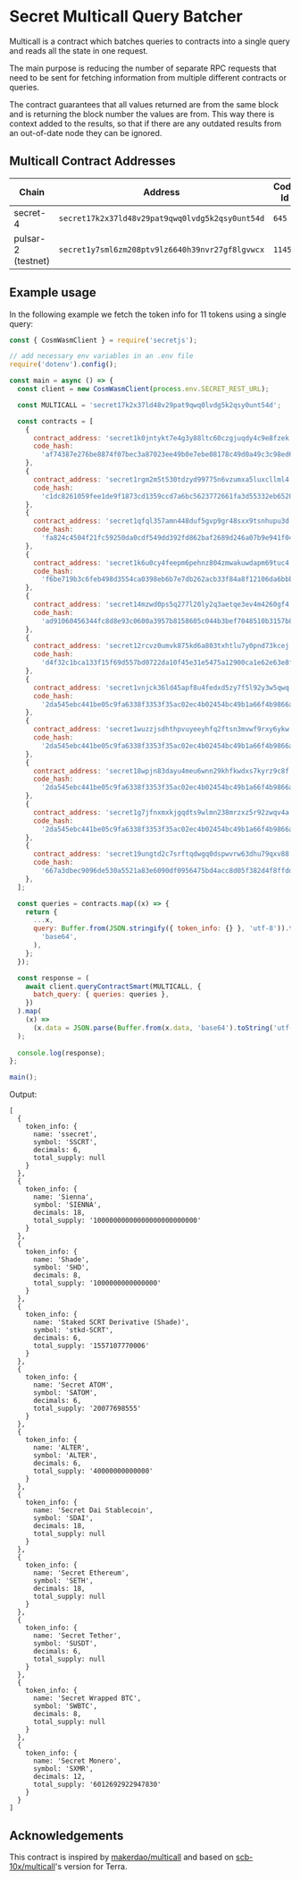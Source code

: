 # Secret Multicall Query Batcher

Multicall is a contract which batches queries to contracts into a single query and reads all the state in one request.

The main purpose is reducing the number of separate RPC requests that need to be sent for fetching information from multiple different contracts or queries.

The contract guarantees that all values returned are from the same block and is returning the block number the values are from. This way there is context added to the results, so that if there are any outdated results from an out-of-date node they can be ignored.

## Multicall Contract Addresses

| Chain              | Address                                         | Code Id | Code Hash                                                          |
| ------------------ | ----------------------------------------------- | ------- | ------------------------------------------------------------------ |
| secret-4           | `secret17k2x37ld48v29pat9qwq0lvdg5k2qsy0unt54d` | `645`   | `d8fcff74ec4165391c0999410b679a24ff9446d4d4518807c5ca29a8fbe554c9` |
| pulsar-2 (testnet) | `secret1y7sml6zm208ptv9lz6640h39nvr27gf8lgvwcx` | `11450`  | `d8fcff74ec4165391c0999410b679a24ff9446d4d4518807c5ca29a8fbe554c9` |

## Example usage

In the following example we fetch the token info for 11 tokens using a single query:

```javascript
const { CosmWasmClient } = require('secretjs');

// add necessary env variables in an .env file
require('dotenv').config();

const main = async () => {
  const client = new CosmWasmClient(process.env.SECRET_REST_URL);

  const MULTICALL = 'secret17k2x37ld48v29pat9qwq0lvdg5k2qsy0unt54d';

  const contracts = [
    {
      contract_address: 'secret1k0jntykt7e4g3y88ltc60czgjuqdy4c9e8fzek',
      code_hash:
        'af74387e276be8874f07bec3a87023ee49b0e7ebe08178c49d0a49c3c98ed60e',
    },
    {
      contract_address: 'secret1rgm2m5t530tdzyd99775n6vzumxa5luxcllml4',
      code_hash:
        'c1dc8261059fee1de9f1873cd1359ccd7a6bc5623772661fa3d55332eb652084',
    },
    {
      contract_address: 'secret1qfql357amn448duf5gvp9gr48sxx9tsnhupu3d',
      code_hash:
        'fa824c4504f21fc59250da0cdf549dd392fd862baf2689d246a07b9e941f04a9',
    },
    {
      contract_address: 'secret1k6u0cy4feepm6pehnz804zmwakuwdapm69tuc4',
      code_hash:
        'f6be719b3c6feb498d3554ca0398eb6b7e7db262acb33f84a8f12106da6bbb09',
    },
    {
      contract_address: 'secret14mzwd0ps5q277l20ly2q3aetqe3ev4m4260gf4',
      code_hash:
        'ad91060456344fc8d8e93c0600a3957b8158605c044b3bef7048510b3157b807',
    },
    {
      contract_address: 'secret12rcvz0umvk875kd6a803txhtlu7y0pnd73kcej',
      code_hash:
        'd4f32c1bca133f15f69d557bd0722da10f45e31e5475a12900ca1e62e63e8f76',
    },
    {
      contract_address: 'secret1vnjck36ld45apf8u4fedxd5zy7f5l92y3w5qwq',
      code_hash:
        '2da545ebc441be05c9fa6338f3353f35ac02ec4b02454bc49b1a66f4b9866aed',
    },
    {
      contract_address: 'secret1wuzzjsdhthpvuyeeyhfq2ftsn3mvwf9rxy6ykw',
      code_hash:
        '2da545ebc441be05c9fa6338f3353f35ac02ec4b02454bc49b1a66f4b9866aed',
    },
    {
      contract_address: 'secret18wpjn83dayu4meu6wnn29khfkwdxs7kyrz9c8f',
      code_hash:
        '2da545ebc441be05c9fa6338f3353f35ac02ec4b02454bc49b1a66f4b9866aed',
    },
    {
      contract_address: 'secret1g7jfnxmxkjgqdts9wlmn238mrzxz5r92zwqv4a',
      code_hash:
        '2da545ebc441be05c9fa6338f3353f35ac02ec4b02454bc49b1a66f4b9866aed',
    },
    {
      contract_address: 'secret19ungtd2c7srftqdwgq0dspwvrw63dhu79qxv88',
      code_hash:
        '667a3dbec9096de530a5521a83e6090df0956475bd4acc8d05f382d4f8ffdd05',
    },
  ];

  const queries = contracts.map((x) => {
    return {
      ...x,
      query: Buffer.from(JSON.stringify({ token_info: {} }, 'utf-8')).toString(
        'base64',
      ),
    };
  });

  const response = (
    await client.queryContractSmart(MULTICALL, {
      batch_query: { queries: queries },
    })
  ).map(
    (x) =>
      (x.data = JSON.parse(Buffer.from(x.data, 'base64').toString('utf-8'))),
  );
  
  console.log(response);
};

main();
```

Output:

```
[
  {
    token_info: {
      name: 'ssecret',
      symbol: 'SSCRT',
      decimals: 6,
      total_supply: null
    }
  },
  {
    token_info: {
      name: 'Sienna',
      symbol: 'SIENNA',
      decimals: 18,
      total_supply: '10000000000000000000000000'
    }
  },
  {
    token_info: {
      name: 'Shade',
      symbol: 'SHD',
      decimals: 8,
      total_supply: '1000000000000000'
    }
  },
  {
    token_info: {
      name: 'Staked SCRT Derivative (Shade)',
      symbol: 'stkd-SCRT',
      decimals: 6,
      total_supply: '1557107770006'
    }
  },
  {
    token_info: {
      name: 'Secret ATOM',
      symbol: 'SATOM',
      decimals: 6,
      total_supply: '20077698555'
    }
  },
  {
    token_info: {
      name: 'ALTER',
      symbol: 'ALTER',
      decimals: 6,
      total_supply: '40000000000000'
    }
  },
  {
    token_info: {
      name: 'Secret Dai Stablecoin',
      symbol: 'SDAI',
      decimals: 18,
      total_supply: null
    }
  },
  {
    token_info: {
      name: 'Secret Ethereum',
      symbol: 'SETH',
      decimals: 18,
      total_supply: null
    }
  },
  {
    token_info: {
      name: 'Secret Tether',
      symbol: 'SUSDT',
      decimals: 6,
      total_supply: null
    }
  },
  {
    token_info: {
      name: 'Secret Wrapped BTC',
      symbol: 'SWBTC',
      decimals: 8,
      total_supply: null
    }
  },
  {
    token_info: {
      name: 'Secret Monero',
      symbol: 'SXMR',
      decimals: 12,
      total_supply: '6012692922947830'
    }
  }
]
```

## Acknowledgements

This contract is inspired by [makerdao/multicall](https://github.com/makerdao/multicall) and based on [scb-10x/multicall](https://github.com/scb-10x/multicall)'s version for Terra.